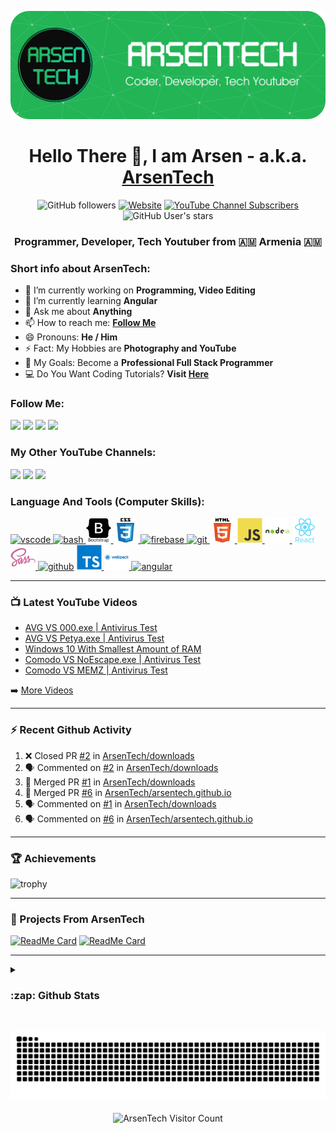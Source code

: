 ![Header](https://github.com/ArsenTech/ArsenTech/blob/main/assets/header-img.png)

<h1 align="center">Hello There 👋, I am Arsen - a.k.a. <a href="https://arsentech.github.io/">ArsenTech</a></h1>

<p align="center">
<img alt="GitHub followers" src="https://img.shields.io/github/followers/ArsenTech?color=blue&label=Followers&logo=Github&logoColor=white&style=for-the-badge">
<a href="https://arsentech.github.io" target="_blank"><img alt="Website" src="https://img.shields.io/website?down_color=dc3545&down_message=Offline&label=Website&style=for-the-badge&up_color=22b455&up_message=Online&url=https%3A%2F%2Farsentech.github.io"></a>
<a href="https://www.youtube.com/channel/UCrtH0g6NE8tW5VIEgDySYtg" target="_blank"><img alt="YouTube Channel Subscribers" src="https://img.shields.io/youtube/channel/subscribers/UCrtH0g6NE8tW5VIEgDySYtg?color=ff0000&style=for-the-badge&logo=youtube"></a>
<img alt="GitHub User's stars" src="https://img.shields.io/github/stars/ArsenTech?color=yellow&logo=github&style=for-the-badge">
</p>

<h3 align="center">Programmer, Developer, Tech Youtuber from 🇦🇲 Armenia 🇦🇲</h3>

### Short info about ArsenTech:
- 🔭 I’m currently working on **Programming, Video Editing**
- 🌱 I’m currently learning **Angular**
- 💬 Ask me about **Anything**
- 📫 How to reach me: **[Follow Me](#follow-me)**
- 😄 Pronouns: **He / Him**
- ⚡ Fact: My Hobbies are **Photography and YouTube**
- 🥅 My Goals: Become a **Professional Full Stack Programmer**
- 💻 Do You Want Coding Tutorials? **Visit [Here](https://www.youtube.com/channel/UCl52C6cFR1McvN1fAdsxdkA)**

### Follow Me:
<a href="https://www.youtube.com/channel/UCrtH0g6NE8tW5VIEgDySYtg" target="_blank"><img src="https://img.shields.io/badge/ArsenTech%20-222222.svg?&style=for-the-badge&logo=YouTube&logoColor=%23FF0000"/></a>
<a href="https://scratch.mit.edu/users/ArsenTech/" target="_blank"><img src="https://img.shields.io/badge/-ArsenTech-222222?style=for-the-badge&logo=scratch&logoColor=orange"></a>
<a href="https://codepen.io/ArsenJS" target="_blank"><img src="https://img.shields.io/badge/-ArsenJS-222222?style=for-the-badge&logo=codepen&logoColor=white"></a>
<a href="https://www.deviantart.com/arsen2005" target="_blank"><img src="https://img.shields.io/badge/-Arsen2005-222222?style=for-the-badge&logo=deviantart&logoColor=05cc46"></a>

### My Other YouTube Channels:
<a href="https://www.youtube.com/channel/UCvLf-YuBTmfSrB47_YARHsA" target="_blank"><img src="https://img.shields.io/badge/ArsenTech%20Shorts-222222.svg?&style=for-the-badge&logo=YouTube&logoColor=%23FF0000"/></a>
<a href="https://www.youtube.com/channel/UChjvr_TFywsE23UPlwd-wFQ" target="_blank"><img src="https://img.shields.io/badge/More%20ArsenTech-222222.svg?&style=for-the-badge&logo=YouTube&logoColor=%23FF0000"/></a>
<a href="https://www.youtube.com/channel/UCl52C6cFR1McvN1fAdsxdkA" target="_blank"><img src="https://img.shields.io/badge/Coding%20With%20ArsenTech-222222.svg?&style=for-the-badge&logo=YouTube&logoColor=%23FF0000"/></a>

### Language And Tools (Computer Skills):
<p align="left"> <a href="https://code.visualstudio.com/" target="_blank" rel="noreferrer"><img src="https://user-images.githubusercontent.com/62609185/97418448-43ae2200-1922-11eb-8906-bb03fdf14932.png" alt="vscode" width="40" height="40"/></a><a href="https://www.gnu.org/software/bash/" target="_blank" rel="noreferrer"> <img src="https://www.vectorlogo.zone/logos/gnu_bash/gnu_bash-icon.svg" alt="bash" width="40" height="40"/> </a> <a href="https://getbootstrap.com" target="_blank" rel="noreferrer"> <img src="https://raw.githubusercontent.com/devicons/devicon/master/icons/bootstrap/bootstrap-plain-wordmark.svg" alt="bootstrap" width="40" height="40"/> </a> <a href="https://www.w3schools.com/css/" target="_blank" rel="noreferrer"> <img src="https://raw.githubusercontent.com/devicons/devicon/master/icons/css3/css3-original-wordmark.svg" alt="css3" width="40" height="40"/> </a> <a href="https://firebase.google.com/" target="_blank" rel="noreferrer"> <img src="https://www.vectorlogo.zone/logos/firebase/firebase-icon.svg" alt="firebase" width="40" height="40"/> </a> <a href="https://git-scm.com/" target="_blank" rel="noreferrer"> <img src="https://www.vectorlogo.zone/logos/git-scm/git-scm-icon.svg" alt="git" width="40" height="40"/> </a> <a href="https://www.w3.org/html/" target="_blank" rel="noreferrer"> <img src="https://raw.githubusercontent.com/devicons/devicon/master/icons/html5/html5-original-wordmark.svg" alt="html5" width="40" height="40"/> </a> <a href="https://developer.mozilla.org/en-US/docs/Web/JavaScript" target="_blank" rel="noreferrer"> <img src="https://raw.githubusercontent.com/devicons/devicon/master/icons/javascript/javascript-original.svg" alt="javascript" width="40" height="40"/> </a> <a href="https://nodejs.org" target="_blank" rel="noreferrer"> <img src="https://raw.githubusercontent.com/devicons/devicon/master/icons/nodejs/nodejs-original-wordmark.svg" alt="nodejs" width="40" height="40"/> </a> <a href="https://reactjs.org/" target="_blank" rel="noreferrer"> <img src="https://raw.githubusercontent.com/devicons/devicon/master/icons/react/react-original-wordmark.svg" alt="react" width="40" height="40"/> </a> <a href="https://sass-lang.com" target="_blank" rel="noreferrer"> <img src="https://raw.githubusercontent.com/devicons/devicon/master/icons/sass/sass-original.svg" alt="sass" width="40" height="40"/> </a> <a href="https://github.com/ArsenTech" target="_blank" rel="noreferrer"><img src="https://cdn.jsdelivr.net/gh/devicons/devicon/icons/github/github-original.svg" alt="github" width="40" height="40"/></a>
  <a href="https://www.typescriptlang.org/" target="_blank" rel="noreferrer"> <img src="https://raw.githubusercontent.com/devicons/devicon/master/icons/typescript/typescript-original.svg" alt="typescript" width="40" height="40"/> </a> <a href="https://webpack.js.org" target="_blank" rel="noreferrer"> <img src="https://raw.githubusercontent.com/devicons/devicon/d00d0969292a6569d45b06d3f350f463a0107b0d/icons/webpack/webpack-original-wordmark.svg" alt="webpack" width="40" height="40"/> </a><a href="https://angular.io" target="_blank" rel="noreferrer"> <img src="https://angular.io/assets/images/logos/angular/angular.svg" alt="angular" width="40" height="40"/> </a></p>

---

### :tv: Latest YouTube Videos

<!-- YOUTUBE:START -->
- [AVG VS 000.exe | Antivirus Test](https://www.youtube.com/watch?v=oHepVRTpmIE)
- [AVG VS Petya.exe | Antivirus Test](https://www.youtube.com/watch?v=NXKlgOizKDA)
- [Windows 10 With Smallest Amount of RAM](https://www.youtube.com/watch?v=WBDfJqp4dAI)
- [Comodo VS NoEscape.exe | Antivirus Test](https://www.youtube.com/watch?v=FMvSM5IZvRU)
- [Comodo VS MEMZ | Antivirus Test](https://www.youtube.com/watch?v=beRemB0ByMI)
<!-- YOUTUBE:END -->

➡️ [More Videos](https://www.youtube.com/c/ArsenTech)

---

### :zap: Recent Github Activity

<!--START_SECTION:activity-->
1. ❌ Closed PR [#2](https://github.com/ArsenTech/downloads/pull/2) in [ArsenTech/downloads](https://github.com/ArsenTech/downloads)
2. 🗣 Commented on [#2](https://github.com/ArsenTech/downloads/issues/2) in [ArsenTech/downloads](https://github.com/ArsenTech/downloads)
3. 🎉 Merged PR [#1](https://github.com/ArsenTech/downloads/pull/1) in [ArsenTech/downloads](https://github.com/ArsenTech/downloads)
4. 🎉 Merged PR [#6](https://github.com/ArsenTech/arsentech.github.io/pull/6) in [ArsenTech/arsentech.github.io](https://github.com/ArsenTech/arsentech.github.io)
5. 🗣 Commented on [#1](https://github.com/ArsenTech/downloads/issues/1) in [ArsenTech/downloads](https://github.com/ArsenTech/downloads)
6. 🗣 Commented on [#6](https://github.com/ArsenTech/arsentech.github.io/issues/6) in [ArsenTech/arsentech.github.io](https://github.com/ArsenTech/arsentech.github.io)
<!--END_SECTION:activity-->

---

### :trophy: Achievements
![trophy](https://github-profile-trophy.vercel.app/?username=arsentech&margin-w=5&margin-h=5)

---

### 📘 Projects From ArsenTech
[![ReadMe Card](https://github-readme-stats-sigma-five.vercel.app/api/pin/?username=ArsenTech&repo=arsentech.github.io&count_private=true)](https://github.com/ArsenTech/arsentech.github.io)
[![ReadMe Card](https://github-readme-stats-sigma-five.vercel.app/api/pin/?username=ArsenTech&repo=downloads&count_private=true)](https://github.com/ArsenTech/downloads)

---

<details>
  <summary><h3>:zap: Github Stats</h3></summary>
  <img alt="ArsenTech's Github Stats" src="https://github-readme-stats-sigma-five.vercel.app/api?username=ArsenTech&show_icons=true&hide_border=true&theme=vue&count_private=true" />
  <img alt="Top Languages" src="https://github-readme-stats-sigma-five.vercel.app/api/top-langs/?username=ArsenTech&layout=compact&theme=vue&count_private=true" />
  <img alt="Current Streak" src="https://github-readme-streak-stats.herokuapp.com/?user=arsentech&theme=vue" alt="arsentech" />
</details>

![snake gif](https://github.com/ArsenTech/ArsenTech/blob/output/github-contribution-grid-snake.svg)
---

<p align="center">
  <img src="https://profile-counter.glitch.me/ArsenTech/count.svg" alt="ArsenTech Visitor Count" />
</p>
